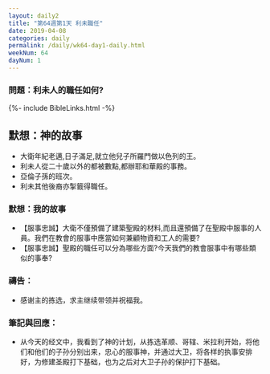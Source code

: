 ```yaml
---
layout: daily2
title: "第64週第1天 利未職任"
date: 2019-04-08
categories: daily
permalink: /daily/wk64-day1-daily.html
weekNum: 64
dayNum: 1
---
```


### 問題：利未人的職任如何?
 
{%- include BibleLinks.html -%}

## 默想：神的故事
+ 大衛年紀老邁,日子滿足,就立他兒子所羅門做以色列的王。
+ 利未人從二十歲以外的都被數點,都辦耶和華殿的事務。
+ 亞倫子孫的班次。
+ 利未其他後裔亦掣籤得職任。

### 默想：我的故事
+ 【服事忠誠】大衛不僅預備了建築聖殿的材料,而且還預備了在聖殿中服事的人員。我們在教會的服事中應當如何兼顧物資和工人的需要?
+ 【服事忠誠】聖殿的職任可以分為哪些方面?今天我們的教會服事中有哪些類似的事奉?

### 禱告：

+ 感谢主的拣选，求主继续带领并祝福我。

### 筆記與回應：
+ 从今天的经文中，我看到了神的计划，从拣选革顺、哥辖、米拉利开始，将他们和他们的子孙分别出来，忠心的服事神，并通过大卫，将各样的执事安排好，为修建圣殿打下基础，也为之后对大卫子孙的保护打下基础。
